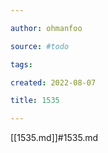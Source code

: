 ```yaml
---

author: ohmanfoo

source: #todo

tags: 

created: 2022-08-07

title: 1535

---
```

[[1535.md]]#1535.md